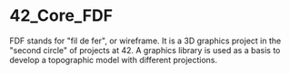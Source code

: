 # 42_Core_FDF
FDF stands for "fil de fer", or wireframe. It is a 3D graphics project in the "second circle" of projects at 42. A graphics library is used as a basis to develop a topographic model with different projections.
